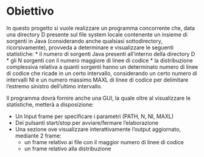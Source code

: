 <h1>Obiettivo</h1>
In questo progetto si vuole realizzare un programma concorrente che, data una directory D presente sul file system locale contenente un insieme di sorgenti in Java (considerando anche qualsiasi sottodirectory, ricorsivamente), provveda a determinare e visualizzare le seguenti statistiche:
* il numero di sorgenti Java presenti all’interno della directory D
* gli N sorgenti con il numero maggiore di linee di codice
* la distribuzione complessiva relativa a quanti sorgenti hanno un determinato numero di linee di codice che ricade in un certo intervallo, considerando un
certo numero di intervalli NI e un numero massimo MAXL di linee di codice per delimitare l’estremo sinistro dell’ultimo intervallo.

Il programma dovrà fornire anche una GUI, la quale oltre al visualizzare le statistiche, metterà a disposizione:
* Un Input frame per specificare i parametri (PATH, N, NI, MAXL)
* Dei pulsanti start/stop per avviare/fermare l’elaborazione
* Una sezione ove visualizzare interattivamente l’output aggiornato, mediante 2 frame:
  * un frame relativo ai file con il maggior numero di linee di codice
  * un frame relativo alla distribuzione
